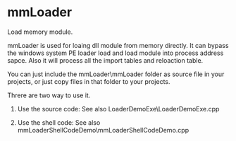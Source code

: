 # mmLoader

Load memory module.

mmLoader is used for loaing dll module from memory directly. It can bypass the windows system PE loader load and load module into process address sapce. Also it will process all the import tables and reloaction table.

You can just include the mmLoader\mmLoader folder as source file in your projects, or just copy files in that folder to your projects.

Threre are two way to use it.

1. Use the source code:
   See also LoaderDemoExe\LoaderDemoExe.cpp

2. Use the shell code:
   See also mmLoaderShellCodeDemo\mmLoaderShellCodeDemo.cpp
